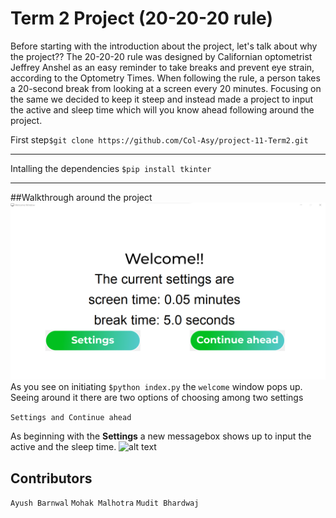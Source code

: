 # Term 2 Project (20-20-20 rule)

Before starting with the introduction about the project, let's talk about why the project??
The 20-20-20 rule was designed by Californian optometrist Jeffrey Anshel as an easy reminder to take breaks and prevent eye strain, according to the Optometry Times. When following the rule, a person takes a 20-second break from looking at a screen every 20 minutes. Focusing on the same we decided to keep it 
steep and instead made a project to input the active and sleep time which will you know ahead following around the project. 

First step```$git clone https://github.com/Col-Asy/project-11-Term2.git```
___
Intalling the dependencies ```$pip install tkinter```
___
##Walkthrough around the project
![alt text](https://github.com/Col-Asy/project-11-Term2/blob/48f3d0924f931e26e86b60cca973d2ac5f960c72/image/screenshots/Screenshot%202022-02-11%20221414.png "Welcome page")
As you see on initiating ```$python index.py``` the ```welcome``` window pops up. Seeing around it there 
are two options of choosing among two settings 

```Settings and Continue ahead```

As beginning with the **Settings** a new messagebox shows up to input the active and the sleep time.
![alt text](https://github.com/Col-Asy/project-11-Term2/blob/master/image/screenshots/Screenshot%202022-02-11%20221501.png "Settings")

## Contributors
`Ayush Barnwal`
`Mohak Malhotra`
`Mudit Bhardwaj`